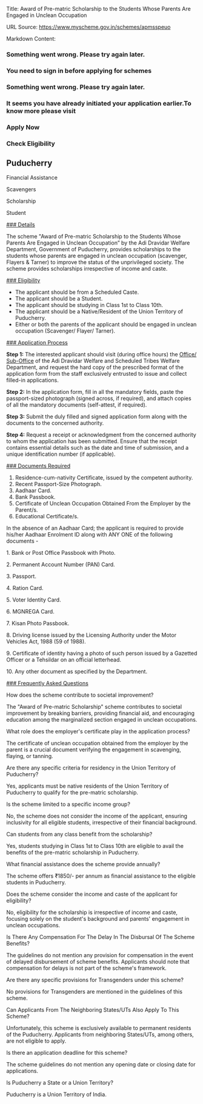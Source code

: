 Title: Award of Pre-matric Scholarship to the Students Whose Parents Are Engaged in Unclean Occupation

URL Source: https://www.myscheme.gov.in/schemes/apmsspeuo

Markdown Content:
### Something went wrong. Please try again later.

### 

### You need to sign in before applying for schemes

### Something went wrong. Please try again later.

### It seems you have already initiated your application earlier.To know more please visit

### Apply Now

### Check Eligibility

Puducherry
----------

Financial Assistance

Scavengers

Scholarship

Student

[### Details](https://www.myscheme.gov.in/schemes/apmsspeuo#details)

The scheme "Award of Pre-matric Scholarship to the Students Whose Parents Are Engaged in Unclean Occupation” by the Adi Dravidar Welfare Department, Government of Puducherry, provides scholarships to the students whose parents are engaged in unclean occupation (scavenger, Flayers & Tarner) to improve the status of the unprivileged society. The scheme provides scholarships irrespective of income and caste.

[### Eligibility](https://www.myscheme.gov.in/schemes/apmsspeuo#eligibility)

*   The applicant should be from a Scheduled Caste.
*   The applicant should be a Student.
*   The applicant should be studying in Class 1st to Class 10th.
*   The applicant should be a Native/Resident of the Union Territory of Puducherry.
*   Either or both the parents of the applicant should be engaged in unclean occupation (Scavenger/ Flayer/ Tarner).

[### Application Process](https://www.myscheme.gov.in/schemes/apmsspeuo#application-process)

**Step 1:** The interested applicant should visit (during office hours) the [Office/ Sub-Office](https://adwelfare.py.gov.in/contact-us) of the Adi Dravidar Welfare and Scheduled Tribes Welfare Department, and request the hard copy of the prescribed format of the application form from the staff exclusively entrusted to issue and collect filled-in applications.

**Step 2:** In the application form, fill in all the mandatory fields, paste the passport-sized photograph (signed across, if required), and attach copies of all the mandatory documents (self-attest, if required).

**Step 3:** Submit the duly filled and signed application form along with the documents to the concerned authority.

**Step 4:** Request a receipt or acknowledgment from the concerned authority to whom the application has been submitted. Ensure that the receipt contains essential details such as the date and time of submission, and a unique identification number (if applicable).

[### Documents Required](https://www.myscheme.gov.in/schemes/apmsspeuo#documents-required)

1.  Residence-cum-nativity Certificate, issued by the competent authority.
2.  Recent Passport-Size Photograph.
3.  Aadhaar Card.
4.  Bank Passbook.
5.  Certificate of Unclean Occupation Obtained From the Employer by the Parent/s.
6.  Educational Certificate/s.

In the absence of an Aadhaar Card; the applicant is required to provide his/her Aadhaar Enrolment ID along with ANY ONE of the following documents -

1\. Bank or Post Office Passbook with Photo.

2\. Permanent Account Number (PAN) Card.

3\. Passport.

4\. Ration Card.

5\. Voter Identity Card.

6\. MGNREGA Card.

7\. Kisan Photo Passbook.

8\. Driving license issued by the Licensing Authority under the Motor Vehicles Act, 1988 (59 of 1988).

9\. Certificate of identity having a photo of such person issued by a Gazetted Officer or a Tehsildar on an official letterhead.

10\. Any other document as specified by the Department.

[### Frequently Asked Questions](https://www.myscheme.gov.in/schemes/apmsspeuo#faqs)

How does the scheme contribute to societal improvement?

The "Award of Pre-matric Scholarship" scheme contributes to societal improvement by breaking barriers, providing financial aid, and encouraging education among the marginalized section engaged in unclean occupations.

What role does the employer's certificate play in the application process?

The certificate of unclean occupation obtained from the employer by the parent is a crucial document verifying the engagement in scavenging, flaying, or tanning.

Are there any specific criteria for residency in the Union Territory of Puducherry?

Yes, applicants must be native residents of the Union Territory of Puducherry to qualify for the pre-matric scholarship.

Is the scheme limited to a specific income group?

No, the scheme does not consider the income of the applicant, ensuring inclusivity for all eligible students, irrespective of their financial background.

Can students from any class benefit from the scholarship?

Yes, students studying in Class 1st to Class 10th are eligible to avail the benefits of the pre-matric scholarship in Puducherry.

What financial assistance does the scheme provide annually?

The scheme offers ₹1850/- per annum as financial assistance to the eligible students in Puducherry.

Does the scheme consider the income and caste of the applicant for eligibility?

No, eligibility for the scholarship is irrespective of income and caste, focusing solely on the student's background and parents' engagement in unclean occupations.

Is There Any Compensation For The Delay In The Disbursal Of The Scheme Benefits?

The guidelines do not mention any provision for compensation in the event of delayed disbursement of scheme benefits. Applicants should note that compensation for delays is not part of the scheme's framework.

Are there any specific provisions for Transgenders under this scheme?

No provisions for Transgenders are mentioned in the guidelines of this scheme.

Can Applicants From The Neighboring States/UTs Also Apply To This Scheme?

Unfortunately, this scheme is exclusively available to permanent residents of the Puducherry. Applicants from neighboring States/UTs, among others, are not eligible to apply.

Is there an application deadline for this scheme?

The scheme guidelines do not mention any opening date or closing date for applications.

Is Puducherry a State or a Union Territory?

Puducherry is a Union Territory of India.
